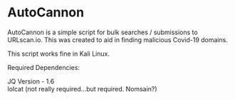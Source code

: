 # AutoCannon
AutoCannon is a simple script for bulk searches / submissions to URLscan.io.  This was created to aid in finding malicious Covid-19 domains.

This script works fine in Kali Linux. 

Required Dependencies:

JQ Version - 1.6  
lolcat (not really required...but required. Nomsain?)
